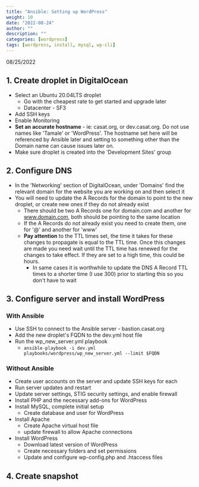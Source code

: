 ```yaml
---
title: "Ansible: Setting up WordPress"
weight: 10
date: "2022-08-24"
author: ""
description: ""
categories: [wordpress]
tags: [wordpress, install, mysql, wp-cli]
---
```


08/25/2022

## 1. Create droplet in DigitalOcean
- Select an Ubuntu 20.04LTS droplet
    - Go with the cheapest rate to get started and upgrade later
    - Datacenter - SF3
- Add SSH keys
- Enable Monitoring
- **Set an accurate hostname** - ie: casat.org, or dev.casat.org. Do not use names like 'Tamale' or 'WordPress'. The hostname set here will be referenced by Ansible later and setting to something other than the Domain name can cause issues later on.
- Make sure droplet is created into the 'Development Sites' group

## 2. Configure DNS
- In the 'Networking' section of DigitalOcean, under 'Domains' find the relevant domain for the website you are working on and then select it
- You will need to update the A Records for the domain to point to the new droplet, or create new ones if they do not already exist
    - There should be two A Records one for domain.com and another for www.domain.com, both should be pointing to the same location
    - If the A Records do not already exist you need to create them, one for '@' and another for 'www'
    - **Pay attention** to the TTL times set, the time it takes for these changes to propagate is equal to the TTL time. Once this changes are made you need wait until the TTL time has renewed for the changes to take effect. If they are set to a high time, this could be hours.
        - In same cases it is worthwhile to update the DNS A Record TTL times to a shorter time (I use 300) prior to starting this so you don't have to wait

## 3. Configure server and install WordPress
### With Ansible
- Use SSH to connect to the Ansible server - bastion.casat.org
- Add the new droplet's FQDN to the dev.yml host file
- Run the wp_new_server.yml playbook
    - ```ansible-playbook -i dev.yml playbooks/wordpress/wp_new_server.yml --limit $FQDN```

### Without Ansible
- Create user accounts on the server and update SSH keys for each
- Run server updates and restart
- Update server settings, STIG security settings, and enable firewall
- Install PHP and the necessary add-ons for WordPress
- Install MySQL, complete initial setup
    - Create database and user for WordPress
- Install Apache
    - Create Apache virtual host file
    - update firewall to allow Apache connections
- Install WordPress
    - Download latest version of WordPress
    - Create necessary folders and set permissions
    - Update and configure wp-config.php and .htaccess files

## 4. Create snapshot